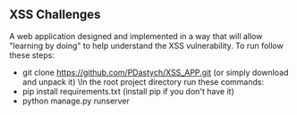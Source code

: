 ## XSS Challenges

A web application designed and implemented in a way that will allow "learning by doing" to help understand the XSS vulnerability.
To run follow these steps:
- git clone https://github.com/PDastych/XSS_APP.git (or simply download and unpack it) \In the root project directory run these commands:
- pip install requirements.txt (install pip if you don't have it)
- python manage.py runserver

